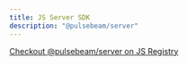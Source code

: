 ```yaml
---
title: JS Server SDK
description: "@pulsebeam/server"
---
```


<a href="https://jsr.io/@pulsebeam/server" target="_blank">Checkout @pulsebeam/server on JS Registry</a>